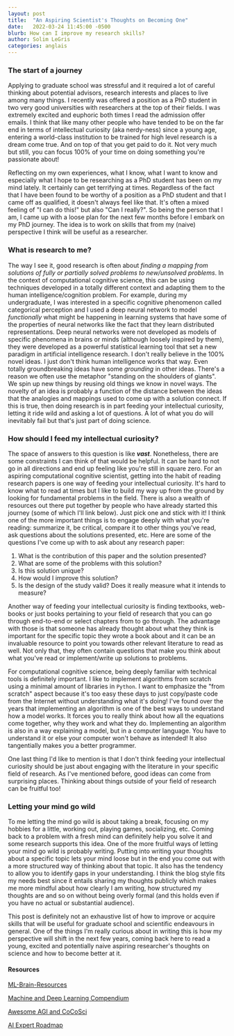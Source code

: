 ```yaml
---
layout: post
title:  "An Aspiring Scientist's Thoughts on Becoming One"
date:   2022-03-24 11:45:00 -0500
blurb: How can I improve my research skills?
author: Solim LeGris
categories: anglais
---
```


### The start of a journey
Applying to graduate school was stressful and it required a lot of careful thinking about potential advisors, research interests and places to live among many things. I recently was offered a position as a PhD student in two very good universities with researchers at the top of their fields. I was extremely excited and euphoric both times I read the admission offer emails. I think that like many other people who have tended to be on the far end in terms of intellectual curiosity (aka nerdy-ness) since a young age, entering a world-class institution to be trained for high level research is a dream come true. And on top of that you get paid to do it. Not very much but still, you can focus 100% of your time on doing something you're passionate about! 

Reflecting on my own experiences, what I know, what I want to know and especially what I hope to be researching as a PhD student has been on my mind lately. It certainly can get terrifying at times. Regardless of the fact that I have been found to be worthy of a position as a PhD student and that I came off as qualified, it doesn't always feel like that. It's often a mixed feeling of "I can do this!" but also "Can I really?". So being the person that I am, I came up with a loose plan for the next few months before I embark on my PhD journey. The idea is to work on skills that from my (naive) perspective I think will be useful as a researcher. 

### What is research to me?
The way I see it, good research is often about *finding a mapping from solutions of fully or partially solved problems to new/unsolved problems*. In the context of computational cognitive science, this can be using techniques developed in a totally different context and adapting them to the human intelligence/cognition problem. For example, during my undergraduate, I was interested in a specific cognitive phenomenon called categorical perception and I used a deep neural network to model *functionally* what might be happening in learning systems that have some of the properties of neural networks like the fact that they learn distributed representations. Deep neural networks were not developed as models of specific phenomena in brains or minds (although loosely inspired by them), they were developed as a powerful statistical learning tool that set a new paradigm in artificial intelligence research. I don't really believe in the 100% novel ideas. I just don't think human intelligence works that way. Even totally groundbreaking ideas have some *grounding* in other ideas. There's a reason we often use the metaphor "standing on the shoulders of giants". We spin up new things by reusing old things we know in novel ways. The novelty of an idea is probably a function of the distance between the ideas that the analogies and mappings used to come up with a solution connect. If this is true, then doing research is in part feeding your intellectual curiosity, letting it ride wild and asking a lot of questions. A lot of what you do  will inevitably fail but that's just part of doing science. 

### How should I feed my intellectual curiosity?
The space of answers to this question is like ***vast***. Nonetheless, there are some constraints I can think of that would be helpful. It can be hard to not go in all directions and end up feeling like you're still in square zero. For an aspiring computational cognitive scientist, getting into the habit of reading research papers is one way of feeding your intellectual curiosity. It's hard to know what to read at times but I like to build my way up from the ground by looking for fundamental problems in the field. There is also a wealth of resources out there put together by people who have already started this journey (some of which I'll link below). Just pick one and stick with it! I think one of the more important things is to engage deeply with what you're reading: summarize it, be critical, compare it to other things you've read, ask questions about the solutions presented, etc. Here are some of the questions I've come up with to ask about any research paper:

1. What is the contribution of this paper and the solution presented?
2. What are some of the problems with this solution?
3. Is this solution unique?
4. How would I improve this solution?
5. Is the design of the study valid? Does it really measure what it intends to measure?

Another way of feeding your intellectual curiosity is finding textbooks, web-books or just books pertaining to your field of research that you can go through end-to-end or select chapters from to go through. The advantage with those is that someone has already thought about what they think is important for the specific topic they wrote a book about and it can be an invaluable resource to point you towards other relevant literature to read as well. Not only that, they often contain questions that make you think about what you've read or implement/write up solutions to problems. 

For computational cognitive science, being deeply familiar with technical tools is definitely important. I like to implement algorithms from scratch using a minimal amount of libraries in `Python`. I want to emphasize the "from scratch" aspect because it's too easy these days to just copy/paste code from the Internet without understanding what it's doing! I've found over the years that implementing an algorithm is one of the best ways to understand how a model works. It forces you to really think about how all the equations come together, why they work and what they do. Implementing an algorithm is also in a way explaining a model, but in a computer language. You have to understand it or else your computer won't behave as intended! It also tangentially makes you a better programmer. 

One last thing I'd like to mention is that I don't think feeding your intellectual curiosity should be just about engaging with the literature in your specific field of research. As I've mentioned before, good ideas can come from surprising places. Thinking about things outside of your field of research can be fruitful too! 

### Letting your mind go wild
To me letting the mind go wild is about taking a break, focusing on my hobbies for a little, working out, playing games, socializing, etc. Coming back to a problem with a fresh mind can definitely help you solve it and some research supports this idea. One of the more fruitful ways of letting your mind go wild is probably writing. Putting into writing your thoughts about a specific topic lets your mind loose but in the end you come out with a more structured way of thinking about that topic. It also has the tendency to allow you to identify gaps in your understanding. I think the blog style fits my needs best since it entails sharing my thoughts publicly which makes me more mindful about how clearly I am writing, how structured my thoughts are and so on without being overly formal (and this holds even if you have no actual or substantial audience). 


This post is definitely not an exhaustive list of how to improve or acquire skills that will be useful for graduate school and scientific endeavours in general. One of the things I'm really curious about in writing this is how my perspective will shift in the next few years, coming back here to read a young, excited and potentially naive aspiring researcher's thoughts on science and how to become better at it.

#### Resources

[ML-Brain-Resources](http://cogscikid.com/ML-Brain-Resources/brain)

[Machine and Deep Learning Compendium](https://mlcompendium.gitbook.io/machine-and-deep-learning-compendium/)

[Awesome AGI and CoCoSci](https://github.com/YuzheSHI/awesome-agi-cocosci)

[AI Expert Roadmap](https://github.com/AMAI-GmbH/AI-Expert-Roadmap)

